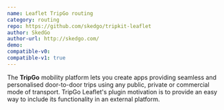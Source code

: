 ```yaml
---
name: Leaflet TripGo routing
category: routing
repo: https://github.com/skedgo/tripkit-leaflet
author: SkedGo
author-url: http://skedgo.com/
demo: 
compatible-v0:
compatible-v1: true
---
```


The <b>TripGo</b> mobility platform lets you create apps providing seamless and personalised door-to-door trips using any public, private or commercial mode of transport.    		TripGo Leaflet's plugin motivation is to provide an easy way to include its functionality in an external platform.
